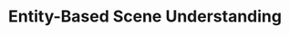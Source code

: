 ---
title: 'Entity-Based Scene Understanding'
collection: publications
permalink: /publication/2018_entity_based
year: 2018
authors: 
    - Cervantes
venue: "University of Illinois at Urbana-Champaign (UIUC) Master's Thesis"
paperurl: 'https://www.ideals.illinois.edu/items/107155/bitstreams/349416/data.pdf'
citation: "Cervantes, C. (2018). &quot;Entity-Based Scene Understanding&quot; Master's thesis. University of Illinois at Urbana-Champaign (UIUC)"
---
